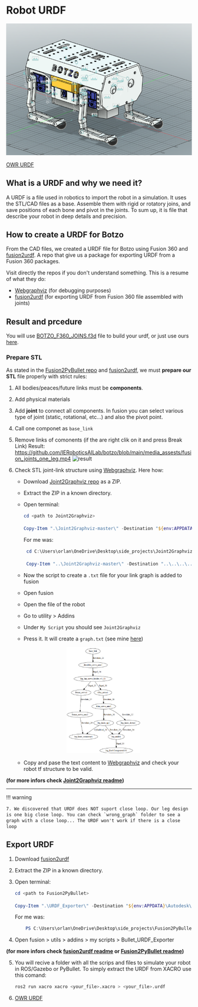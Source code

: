 # Robot URDF

![botzo](https://github.com/IERoboticsAILab/botzo/blob/main/docs/assets/botzo_URDF.png)

[OWR URDF]([here](https://github.com/IERoboticsAILab/botzo/blob/main/CAD_files/URDF/BOTZO_URDF_description/urdf/BOTZO_URDF.urdf))

## What is a URDF and why we need it?

A URDF is a file used in robotics to import the robot in a simulation. It uses the STL/CAD files as a base. Assemble them with rigid or rotatory joins, and save positions of each bone and pivot in the joints. To sum up, it is file that describe your robot in deep details and precision.

## How to create a URDF for Botzo

From the CAD files, we created a URDF file for Botzo using Fusion 360 and [fusion2urdf](https://github.com/syuntoku14/fusion2urdf). A repo that give us a package for exporting URDF from a Fusion 360 packages.

Visit directly the repos if you don't understand something. This is a resume of what they do:
- [Webgraphviz](http://www.webgraphviz.com/) (for debugging purposes)
- [fusion2urdf](https://github.com/syuntoku14/fusion2urdf) (for exporting URDF from Fusion 360 file assembled with joints)


## Result and prcedure

You will use [BOTZO_F360_JOINS.f3d](https://github.com/IERoboticsAILab/botzo/blob/main/CAD_files/URDF/BOTZO_F360_JOINS.f3d) file to build your urdf, or just use ours [here](https://github.com/IERoboticsAILab/botzo/blob/main/CAD_files/URDF/BOTZO_URDF_description/urdf/BOTZO_URDF.urdf).

### Prepare STL
As stated in the [Fusion2PyBullet repo](https://github.com/yanshil/Fusion2PyBullet) and [fusion2urdf](https://github.com/syuntoku14/fusion2urdf), we must **prepare our STL** file properly with strict rules:

1. All bodies/peaces/future links must be **components**.
2. Add physical materials
3. Add **joint** to connect all components. In fusion you can select various type of joint (static, rotational, etc...) and also the pivot point.
4. Call one componet as `base_link`
5. Remove links of comonents (if the are right clik on it and press Break Link)
    Result: https://github.com/IERoboticsAILab/botzo/blob/main/media_assests/fusion_joints_one_leg.mp4
    ![result](https://github.com/IERoboticsAILab/botzo/blob/main/media_assests/fusion_joints_one_leg.gif)
6. Check STL joint-link structure using [Webgraphviz](http://www.webgraphviz.com/). Here how:
    - Download [Joint2Graphviz repo](https://github.com/yanshil/Joint2Graphviz) as a ZIP.
    - Extract the ZIP in a known directory.
    - Open terminal:

        ```powershell
        cd <path to Joint2Graphviz>

        Copy-Item ".\Joint2Graphviz-master\" -Destination "${env:APPDATA\Autodesk\Autodesk Fusion 360\API\Scripts\" -Recurse
        ```

        For me was:
        ```powershell
         cd C:\Users\orlan\OneDrive\Desktop\side_projects\Joint2Graphviz-master

         Copy-Item "..\Joint2Graphviz-master\" -Destination "..\..\..\..\AppData\Roaming\Autodesk\Autodesk Fusion 360\API\Scripts\" -Recurse
        ```
    - Now the script to create a `.txt` file for your link graph is added to fusion
    - Open fusion
    - Open the file of the robot
    - Go to utility > Addins
    - Under `My Script` you should see `Joint2Graphviz`
    - Press it. It will create a `graph.txt` (see mine [here](https://github.com/botzo-team/create_URDF/blob/main/test_urdf_exporter/graph.txt))
    <p align="center">
        <img src="https://github.com/IERoboticsAILab/botzo/blob/main/CAD_files/URDF%20file/wrong_graph/graph_from_webgraphviz.png" alt="Graph Image" width="200"/>
    </p>

    - Copy and pase the text content to [Webgraphviz](http://www.webgraphviz.com/) and check your robot tf structure to be valid.

**(for more infors check [Joint2Graphviz readme](https://github.com/yanshil/Joint2Graphviz))**

-----

!!! warning
    
    7. We discovered that URDF does NOT suport close loop. Our leg design is one big close loop. You can check `wrong_graph` folder to see a graph with a close loop... The URDF won't work if there is a close loop

## Export URDF

1. Download [fusion2urdf](https://github.com/syuntoku14/fusion2urdf)
2. Extract the ZIP in a known directory.
3. Open terminal:

    ```powershell
    cd <path to Fusion2PyBullet>

    Copy-Item ".\URDF_Exporter\" -Destination "${env:APPDATA}\Autodesk\Autodesk Fusion 360\API\Scripts\" -Recurse
    ```

    For me was:
    ```powershell
        PS C:\Users\orlan\OneDrive\Desktop\side_projects\Fusion2PyBullet-master> Copy-Item ".\Bullet_URDF_Exporter\" -Destination "..\..\..\..\AppData\Roaming\Autodesk\Autodesk Fusion 360\API\Scripts\" -Recurse
    ```
4. Open fusion > utils > addins > my scripts > Bullet_URDF_Exporter

**(for more infors check [fusion2urdf readme](https://github.com/syuntoku14/fusion2urdf/blob/master/README.md) or [Fusion2PyBullet readme](https://github.com/yanshil/Fusion2PyBullet/blob/master/README.md))**

5. You will recive a folder with all the scrips and files to simulate your robot in ROS/Gazebo or PyBullet. To simply extract the URDF from XACRO use this comand:
    
    ```bash
    ros2 run xacro xacro <your_file>.xacro > <your_file>.urdf
    ```

6. [OWR URDF]([here](https://github.com/IERoboticsAILab/botzo/blob/main/CAD_files/URDF/BOTZO_URDF_description/urdf/BOTZO_URDF.urdf))